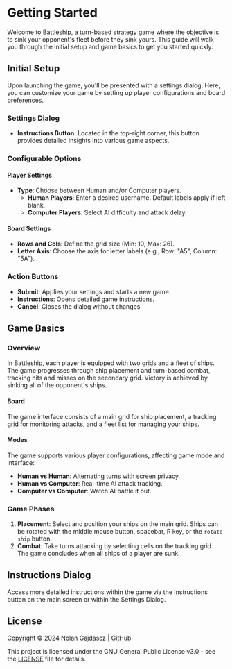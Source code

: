 # Getting Started

Welcome to Battleship, a turn-based strategy game where the objective is to sink your opponent's
fleet before they sink yours. This guide will walk you through the initial setup and game basics to
get you started quickly.

## Initial Setup

Upon launching the game, you'll be presented with a settings dialog. Here, you can customize your
game by setting up player configurations and board preferences.

### Settings Dialog

- **Instructions Button**: Located in the top-right corner, this button provides detailed insights
  into various game aspects.

### Configurable Options

#### Player Settings

- **Type**: Choose between Human and/or Computer players.
  - **Human Players**: Enter a desired username. Default labels apply if left blank.
  - **Computer Players**: Select AI difficulty and attack delay.

#### Board Settings

- **Rows and Cols**: Define the grid size (Min: 10, Max: 26).
- **Letter Axis**: Choose the axis for letter labels (e.g., Row: "A5", Column: "5A").

### Action Buttons

- **Submit**: Applies your settings and starts a new game.
- **Instructions**: Opens detailed game instructions.
- **Cancel**: Closes the dialog without changes.

## Game Basics

### Overview

In Battleship, each player is equipped with two grids and a fleet of ships. The game progresses
through ship placement and turn-based combat, tracking hits and misses on the secondary grid.
Victory is achieved by sinking all of the opponent's ships.

#### Board

The game interface consists of a main grid for ship placement, a tracking grid for monitoring
attacks, and a fleet list for managing your ships.

#### Modes

The game supports various player configurations, affecting game mode and interface:

- **Human vs Human**: Alternating turns with screen privacy.
- **Human vs Computer**: Real-time AI attack tracking.
- **Computer vs Computer**: Watch AI battle it out.

### Game Phases

1. **Placement**: Select and position your ships on the main grid. Ships can be rotated with the
   middle mouse button, spacebar, R key, or the `rotate ship` button.
2. **Combat**: Take turns attacking by selecting cells on the tracking grid. The game concludes when
   all ships of a player are sunk.

## Instructions Dialog

Access more detailed instructions within the game via the Instructions button on the main screen or
within the Settings Dialog.

## License

Copyright © 2024 Nolan Gajdascz | [GitHub](https://github.com/Gajdascz)

This project is licensed under the GNU General Public License v3.0 - see the [LICENSE](LICENSE) file
for details.
